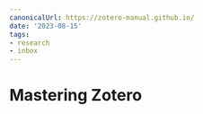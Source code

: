 ```yaml
---
canonicalUrl: https://zotero-manual.github.io/
date: '2023-08-15'
tags:
- research
- inbox
---
```


# Mastering Zotero